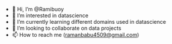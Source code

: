 - 👋 Hi, I’m @Ramibuoy
- 👀 I’m interested in datascience 
- 🌱 I’m currently learning different domains used in datascience
- 💞️ I’m looking to collaborate on data projects
- 📫 How to reach me (ramanbabu4509@gmail.com)

<!---
Ramibuoy/Ramibuoy is a ✨ special ✨ repository because its `README.md` (this file) appears on your GitHub profile.
You can click the Preview link to take a look at your changes.
--->
